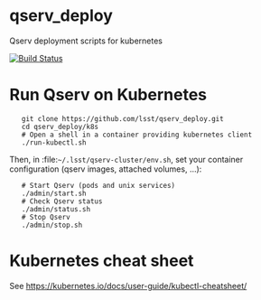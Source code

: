 # qserv_deploy

Qserv deployment scripts for kubernetes

[![Build
Status](https://travis-ci.org/lsst/qserv_deploy.svg?branch=master)](https://travis-ci.org/lsst/qserv_deploy)

# Run Qserv on Kubernetes

```shell
   git clone https://github.com/lsst/qserv_deploy.git
   cd qserv_deploy/k8s
   # Open a shell in a container providing kubernetes client
   ./run-kubectl.sh
```

Then, in :file:`~/.lsst/qserv-cluster/env.sh`, set your container configuration (qserv images, attached volumes, ...):

```
   # Start Qserv (pods and unix services)
   ./admin/start.sh
   # Check Qserv status
   ./admin/status.sh
   # Stop Qserv
   ./admin/stop.sh
```

# Kubernetes cheat sheet

See https://kubernetes.io/docs/user-guide/kubectl-cheatsheet/

